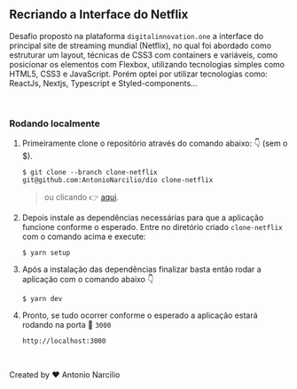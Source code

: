 ## Recriando a Interface do Netflix
Desafio proposto na plataforma `digitalinnovation.one` a interface do principal site de streaming mundial (Netflix), no qual foi abordado como estruturar um layout, técnicas de CSS3 com containers e variáveis, como posicionar os elementos com Flexbox, utilizando tecnologias simples como HTML5, CSS3 e JavaScript. Porém optei por utilizar tecnologias como: ReactJs, Nextjs, Typescript e Styled-components...

<br>

### Rodando localmente

1. Primeiramente clone o repositório através do comando abaixo:
   👇 (sem o $).
   ~~~
   $ git clone --branch clone-netflix git@github.com:AntonioNarcilio/dio clone-netflix
   ~~~
   > ou clicando 👉 [aqui](https://github.com/AntonioNarcilio/dio/archive/refs/heads/clone-netflix.zip).

2. Depois instale as dependências necessárias para que a aplicação funcione conforme o esperado. Entre no diretório criado `clone-netflix` com o comando acima e execute:
   ```
   $ yarn setup
   ```
3. Após a instalação das dependências finalizar basta então rodar a aplicação com o comando abaixo 👇

   ```
   $ yarn dev
   ```

4. Pronto, se tudo ocorrer conforme o esperado a aplicação estará rodando na porta 🚪 `3000`
   ```
   http://localhost:3000
   ```

<br>

Created by ♥️ Antonio Narcilio
